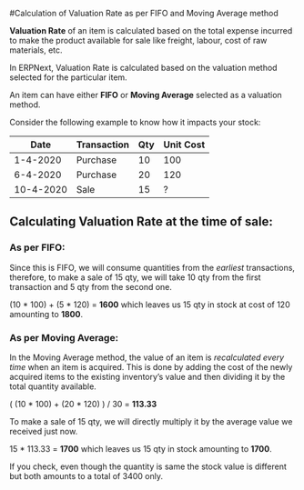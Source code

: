 <!-- add-breadcrumbs -->
#Calculation of Valuation Rate as per FIFO and Moving Average method

**Valuation Rate** of an item is calculated based on the total expense incurred to make the product available for sale like freight, labour, cost of raw materials, etc.

In ERPNext, Valuation Rate is calculated based on the valuation method selected for the particular item.

An item can have either **FIFO** or **Moving Average** selected as a valuation method.

Consider the following example to know how it impacts your stock:

| Date | Transaction | Qty | Unit Cost |
|--|--|--|--|
| 1-4-2020 | Purchase | 10 | 100  |
| 6-4-2020 | Purchase | 20 | 120  |
| 10-4-2020 | Sale | 15 | ? |


## Calculating Valuation Rate at the time of sale:

### As per FIFO:

Since this is FIFO, we will consume quantities from the _earliest_ transactions, therefore, to make a sale of 15 qty, we will take 10 qty from the first transaction and 5 qty from the second one.

(10 * 100) + (5 * 120) = **1600** which leaves us 15 qty in stock at cost of 120 amounting to **1800**.

### As per Moving Average:

In the Moving Average method, the value of an item is _recalculated_  _every time_ when an item is acquired. This is done by adding the cost of the newly acquired items to the existing inventory’s value and then dividing it by the total quantity available.

( (10 * 100) + (20 * 120) ) / 30 = **113.33**

To make a sale of 15 qty, we will directly multiply it by the average value we received just now.

15 * 113.33 = **1700** which leaves us 15 qty in stock amounting to **1700**.

If you check, even though the quantity is same the stock value is different but both amounts to a total of 3400 only.